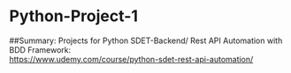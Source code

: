 # Python-Project-1
##Summary:
Projects for Python SDET-Backend/ Rest API Automation with BDD Framework:\
https://www.udemy.com/course/python-sdet-rest-api-automation/
